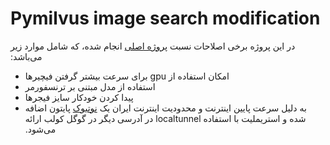 # Pymilvus image search modification
&#x202b;
در این پروژه برخی اصلاحات نسبت [پروژه اصلی](README-original.md) انجام شده، که شامل موارد زیر می‌باشد:

- &#x202b;امکان استفاده از gpu برای سرعت بیشتر گرفتن فیچیرها
- استفاده از مدل مبتنی بر ترنسفورمر
- پیدا کردن خودکار سایز فیجرها
- &#x202b;به دلیل سرعت پایین اینترنت و محدودیت اینترنت ایران یک [نوتبوک](README.md) پایتون اضافه شده و استریملیت با استفاده localtunnel در آدرسی دیگر در گوگل کولب ارائه می‌شود.
